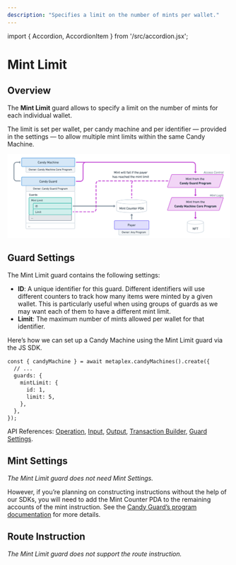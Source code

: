 ```yaml
---
description: "Specifies a limit on the number of mints per wallet."
---
```


import { Accordion, AccordionItem } from '/src/accordion.jsx';

# Mint Limit

## Overview

The **Mint Limit** guard allows to specify a limit on the number of mints for each individual wallet.

The limit is set per wallet, per candy machine and per identifier — provided in the settings — to allow multiple mint limits within the same Candy Machine.

![CandyMachinesV3-GuardsMintLimit.png](/assets/candy-machine-v3/CandyMachinesV3-GuardsMintLimit.png#radius)

## Guard Settings

The Mint Limit guard contains the following settings:

- **ID**: A unique identifier for this guard. Different identifiers will use different counters to track how many items were minted by a given wallet. This is particularly useful when using groups of guards as we may want each of them to have a different mint limit.
- **Limit**: The maximum number of mints allowed per wallet for that identifier.

<Accordion>
<AccordionItem title="JS SDK" open={true}>
<div className="accordion-item-padding">

Here’s how we can set up a Candy Machine using the Mint Limit guard via the JS SDK.

```tsx
const { candyMachine } = await metaplex.candyMachines().create({
  // ...
  guards: {
    mintLimit: {
      id: 1,
      limit: 5,
    },
  },
});
```

API References: [Operation](https://metaplex-foundation.github.io/js/classes/js.CandyMachineClient.html#create), [Input](https://metaplex-foundation.github.io/js/types/js.CreateCandyMachineInput.html), [Output](https://metaplex-foundation.github.io/js/types/js.CreateCandyMachineOutput.html), [Transaction Builder](https://metaplex-foundation.github.io/js/classes/js.CandyMachineBuildersClient.html#create), [Guard Settings](https://metaplex-foundation.github.io/js/types/js.MintLimitGuardSettings.html).

</div>
</AccordionItem>
</Accordion>    

## Mint Settings

*The Mint Limit guard does not need Mint Settings.*

However, if you’re planning on constructing instructions without the help of our SDKs, you will need to add the Mint Counter PDA to the remaining accounts of the mint instruction. See the [Candy Guard’s program documentation](https://github.com/metaplex-foundation/mpl-candy-guard#mintlimit) for more details.

## Route Instruction

*The Mint Limit guard does not support the route instruction.*
